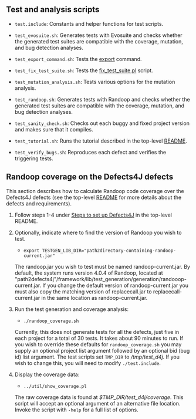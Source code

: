 Test and analysis scripts
----------------

* `test.include`: Constants and helper functions for test scripts.

* `test_evosuite.sh`: Generates tests with Evosuite and checks whether the
   generated test suites are compatible with the coverage, mutation, and bug
   detection analyses.

* `test_export_command.sh`: Tests the
  [export](https://github.com/rjust/defects4j/blob/master/framework/bin/d4j/d4j-export) command.

* `test_fix_test_suite.sh`: Tests the
  [fix_test_suite.pl](https://github.com/rjust/defects4j/blob/master/framework/util/fix_test_suite.pl) script.

* `test_mutation_analysis.sh`: Tests various options for the mutation analysis.

* `test_randoop.sh`: Generates tests with Randoop and checks whether the
   generated test suites are compatible with the coverage, mutation, and bug
   detection analyses.

* `test_sanity_check.sh`: Checks out each buggy and fixed project version and
   makes sure that it compiles.

* `test_tutorial.sh`: Runs the tutorial described in the top-level
   [README](https://github.com/rjust/defects4j#using-defects4j).

* `test_verify_bugs.sh`: Reproduces each defect and verifies the triggering
   tests.

Randoop coverage on the Defects4J defects
----------------
This section describes how to calculate Randoop code coverage over the Defects4J
defects (see the top-level
[README](https://github.com/rjust/defects4j/blob/master/README.md) for
more details about the defects and requirements).

1. Follow steps 1-4 under 
[Steps to set up Defects4J](https://github.com/rjust/defects4j/blob/master/README.md#steps-to-set-up-defects4j)
 in the top-level README.

2. Optionally, indicate where to find the version of Randoop you wish to test.
    - `export TESTGEN_LIB_DIR="path2directory-containing-randoop-current.jar"`

    The randoop.jar you wish to test must be named randoop-current.jar.
    By default, the system runs version 4.0.4 of Randoop,
    located at "path2defects4j"/framework/lib/test_generation/generation/randooop-current.jar.
    If you change the default version of randoop-current.jar you must also copy the
    matching version of replacecall.jar to replacecall-current.jar in the same location as
    randoop-current.jar.

3. Run the test generation and coverage analysis:
    - `./randoop_coverage.sh`

    Currently, this does not generate tests for all the defects, just five in
    each project for a total of 30 tests. It takes about 90 minutes to run.
    If you wish to override these defaults for `randoop_coverage.sh` you may
    supply an optional project list argument followed by an optional bid
    (bug id) list argument.
    The test scripts set `TMP_DIR` to */tmp/test_d4j*. If you wish to change
    this, you will need to modify `./test.include`.

4. Display the coverage data:
    - `../util/show_coverage.pl`

    The raw coverage data is found at *$TMP_DIR/test_d4j/coverage*.
    This script will accept an optional argument of an alternative file location.
    Invoke the script with `-help` for a full list of options.
